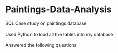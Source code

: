 # Paintings-Data-Analysis
SQL Case study on paintings database <br>
</br> Used Python to load all the tables into my database </br> 
</br> Answered the following questions <br> 
